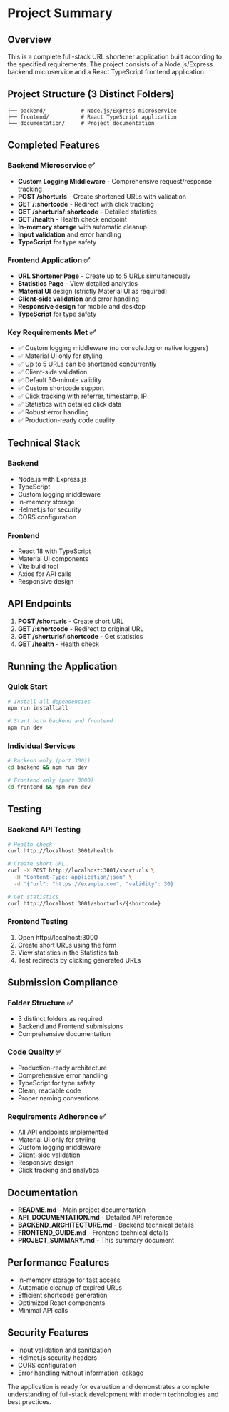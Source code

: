 # Project Summary

## Overview
This is a complete full-stack URL shortener application built according to the specified requirements. The project consists of a Node.js/Express backend microservice and a React TypeScript frontend application.

## Project Structure (3 Distinct Folders)
```
├── backend/           # Node.js/Express microservice
├── frontend/          # React TypeScript application  
└── documentation/     # Project documentation
```

## Completed Features

### Backend Microservice ✅
- **Custom Logging Middleware** - Comprehensive request/response tracking
- **POST /shorturls** - Create shortened URLs with validation
- **GET /:shortcode** - Redirect with click tracking
- **GET /shorturls/:shortcode** - Detailed statistics
- **GET /health** - Health check endpoint
- **In-memory storage** with automatic cleanup
- **Input validation** and error handling
- **TypeScript** for type safety

### Frontend Application ✅
- **URL Shortener Page** - Create up to 5 URLs simultaneously
- **Statistics Page** - View detailed analytics
- **Material UI** design (strictly Material UI as required)
- **Client-side validation** and error handling
- **Responsive design** for mobile and desktop
- **TypeScript** for type safety

### Key Requirements Met ✅
- ✅ Custom logging middleware (no console.log or native loggers)
- ✅ Material UI only for styling
- ✅ Up to 5 URLs can be shortened concurrently
- ✅ Client-side validation
- ✅ Default 30-minute validity
- ✅ Custom shortcode support
- ✅ Click tracking with referrer, timestamp, IP
- ✅ Statistics with detailed click data
- ✅ Robust error handling
- ✅ Production-ready code quality

## Technical Stack

### Backend
- Node.js with Express.js
- TypeScript
- Custom logging middleware
- In-memory storage
- Helmet.js for security
- CORS configuration

### Frontend
- React 18 with TypeScript
- Material UI components
- Vite build tool
- Axios for API calls
- Responsive design

## API Endpoints

1. **POST /shorturls** - Create short URL
2. **GET /:shortcode** - Redirect to original URL
3. **GET /shorturls/:shortcode** - Get statistics
4. **GET /health** - Health check

## Running the Application

### Quick Start
```bash
# Install all dependencies
npm run install:all

# Start both backend and frontend
npm run dev
```

### Individual Services
```bash
# Backend only (port 3001)
cd backend && npm run dev

# Frontend only (port 3000)
cd frontend && npm run dev
```

## Testing

### Backend API Testing
```bash
# Health check
curl http://localhost:3001/health

# Create short URL
curl -X POST http://localhost:3001/shorturls \
  -H "Content-Type: application/json" \
  -d '{"url": "https://example.com", "validity": 30}'

# Get statistics
curl http://localhost:3001/shorturls/{shortcode}
```

### Frontend Testing
1. Open http://localhost:3000
2. Create short URLs using the form
3. View statistics in the Statistics tab
4. Test redirects by clicking generated URLs

## Submission Compliance

### Folder Structure ✅
- 3 distinct folders as required
- Backend and Frontend submissions
- Comprehensive documentation

### Code Quality ✅
- Production-ready architecture
- Comprehensive error handling
- TypeScript for type safety
- Clean, readable code
- Proper naming conventions

### Requirements Adherence ✅
- All API endpoints implemented
- Material UI only for styling
- Custom logging middleware
- Client-side validation
- Responsive design
- Click tracking and analytics

## Documentation
- **README.md** - Main project documentation
- **API_DOCUMENTATION.md** - Detailed API reference
- **BACKEND_ARCHITECTURE.md** - Backend technical details
- **FRONTEND_GUIDE.md** - Frontend technical details
- **PROJECT_SUMMARY.md** - This summary document

## Performance Features
- In-memory storage for fast access
- Automatic cleanup of expired URLs
- Efficient shortcode generation
- Optimized React components
- Minimal API calls

## Security Features
- Input validation and sanitization
- Helmet.js security headers
- CORS configuration
- Error handling without information leakage

The application is ready for evaluation and demonstrates a complete understanding of full-stack development with modern technologies and best practices.
